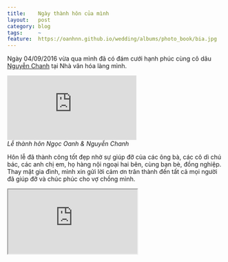 ```yaml
---
title:    Ngày thành hôn của mình
layout:   post
category: blog
tags:     ~
feature:  https://oanhnn.github.io/wedding/albums/photo_book/bia.jpg
---
```


Ngày 04/09/2016 vừa qua mình đã có đám cưới hạnh phúc cùng cô dâu [Nguyễn Chanh](http://facebook.com/axitcitric)
tại Nhà văn hóa làng mình. 

<!--more-->

<p>
  <div class="embed-container">
    <iframe src="https://www.youtube.com/embed/FSLbdMFQ2Xk" frameborder="0" allowfullscreen></iframe>
  </div>
  <em>Lễ thành hôn Ngọc Oanh & Nguyễn Chanh</em>
</p>

Hôn lễ đã thành công tốt đẹp nhờ sự giúp đỡ của các ông bà, các cô dì chú bác, 
các anh chị em, họ hàng nội ngoại hai bên, cùng bạn bè, đồng nghiệp. Thay mặt gia đình, 
mình xin gửi lời cảm ơn trân thành đến tất cả mọi người đã giúp đỡ và chúc phúc cho vợ chồng mình.

<div class="embed-container">
  <iframe src="https://oanhnn.github.io/wedding"></iframe>
</div>